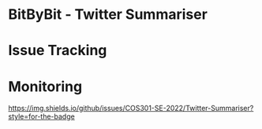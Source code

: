 # BitByBit - Twitter Summariser

# Issue Tracking

# Monitoring
https://img.shields.io/github/issues/COS301-SE-2022/Twitter-Summariser?style=for-the-badge
